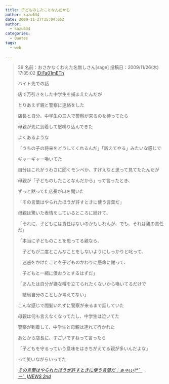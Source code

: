 ```yaml
---
title: 子どものしたことなんだから
author: kazu634
date: 2009-11-27T15:04:05Z
author:
  - kazu634
categories:
  - Quotes
tags:
  - web

---
```

<div class="section">
<blockquote title="Blogger Alliance | 404 Not Found" cite="http://ayacnews2nd.com/archives/51416176.html">
<p>
      39 名前：おさかなくわえた名無しさん[sage] 投稿日：2009/11/26(木) 17:35:02 <a href="http://d.hatena.ne.jp/Fa01mETh/" onclick="__gaTracker('send', 'event', 'outbound-article', 'http://d.hatena.ne.jp/Fa01mETh/', 'ID:Fa01mETh');">ID:Fa01mETh</a>
</p>
    
<p>
      バイト先での話
</p>
    
<p>
      店で万引きをした中学生を捕まえたんだが
</p>
    
<p>
      とりあえず親と警察に連絡をした
</p>
    
<p>
      店長と自分、中学生の三人で警察が来るのを待ってたら
</p>
    
<p>
      母親が先に到着して怒鳴り込んできた
</p>
    
<p>
      よくあるような
</p>
    
<p>
      「うちの子の将来をどうしてくれるんだ」「訴えてやる」みたいな感じで
</p>
    
<p>
      ギャーギャー喚いてた
</p>
    
<p>
      自分はこれがうわさに聞くモンペか、すげえなと思って見てたたんだが
</p>
    
<p>
      母親が「子どものしたことなんだから」って言ったとき、
</p>
    
<p>
      ずっと黙ってた店長が口を開いた
</p>
    
<p>
</p>
    
<p>
      「その言葉はやられたほうが許すときに使う言葉だ」
</p>
    
<p>
</p>
    
<p>
      母親は驚いた表情をしているところに続けて、
</p>
    
<p>
      「それに、子どもには責任はないのかもしれんが、でも、それは親の責任だ」
</p>
    
<p>
      「本当に子どものことを思ってる親なら、
</p>
    
<p>
      　子どもが二度とこんなことをしないようにしっかりと叱って、
</p>
    
<p>
      　迷惑をかけたことを子どものかわりに懸命に謝って、
</p>
    
<p>
      　子どもと一緒に償おうとするはずだ」
</p>
    
<p>
      「あんたは自分が嫌な噂を立てられたくないから喚いてるだけで
</p>
    
<p>
      　結局自分のことしか考えてない」
</p>
    
<p>
</p>
    
<p>
</p>
    
<p>
      こんな感じで間髪いれずに警察が来るまで話していた
</p>
    
<p>
      母親は何も言えなくなってたし、中学生は泣いてた
</p>
    
<p>
      警察が到着して、中学生と母親は連れて行かれた
</p>
    
<p>
</p>
    
<p>
      あとから店長に、すごいですねって言ったら
</p>
    
<p>
      「子どもを守るっていう意味をはきちがえてる親が多いんだよな」
</p>
    
<p>
      って笑いながらいってた
</p>
    
<p>
<cite><a href="http://ayacnews2nd.com/archives/51416176.html" onclick="__gaTracker('send', 'event', 'outbound-article', 'http://ayacnews2nd.com/archives/51416176.html', 'その言葉はやられたほうが許すときに使う言葉だ：ぁゃιぃ(*゜ー゜)NEWS 2nd');" target="_blank">その言葉はやられたほうが許すときに使う言葉だ：ぁゃιぃ(*゜ー゜)NEWS 2nd</a></cite>
</p>
</blockquote>
</div>
